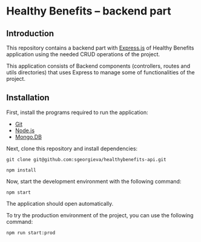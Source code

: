 # Healthy Benefits – backend part

## Introduction
This repository contains a backend part with [Express.js](https://expressjs.com/en/4x/api.html) of Healthy Benefits application using the needed CRUD operations of the project.

 This application consists of Backend components (controllers, routes and utils directories) that uses Express to manage some of functionalities of the project.

## Installation
First, install the programs required to run the application:

- [Git](https://git-scm.com/book/en/v2/Getting-Started-Installing-Git)
- [Node.js](https://nodejs.org/en/download/)
- [Mongo.DB](https://www.mongodb.com/docs/manual/installation/)

 Next, clone this repository and install dependencies:

```
git clone git@github.com:sgeorgieva/healthybenefits-api.git
```

```
npm install
```
Now, start the development environment with the following command:

```
npm start
```

The application should open automatically.

To try the production environment of the project, you can use the following command:
```
npm run start:prod
```
